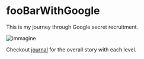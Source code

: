 # fooBarWithGoogle

This is my journey through Google secret recruitment.


![immagine](https://user-images.githubusercontent.com/34142697/194843351-b01f653e-ac2e-4d3f-b81c-422db57a38e1.png)

Checkout [journal](journal.md) for the overall story with each level.
